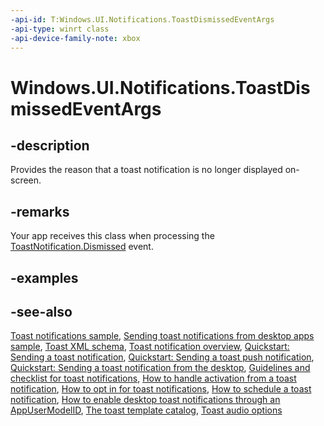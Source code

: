 ```yaml
---
-api-id: T:Windows.UI.Notifications.ToastDismissedEventArgs
-api-type: winrt class
-api-device-family-note: xbox
---
```


<!-- Class syntax.
public class ToastDismissedEventArgs : Windows.UI.Notifications.IToastDismissedEventArgs
-->

# Windows.UI.Notifications.ToastDismissedEventArgs

## -description
Provides the reason that a toast notification is no longer displayed on-screen.

## -remarks
Your app receives this class when processing the [ToastNotification.Dismissed](toastnotification_dismissed.md) event.

## -examples

## -see-also
[Toast notifications sample](https://github.com/microsoftarchive/msdn-code-gallery-microsoft/tree/master/Official%20Windows%20Platform%20Sample/Windows%208.1%20Store%20app%20samples/99866-Windows%208.1%20Store%20app%20samples/Toast%20notifications%20sample), [Sending toast notifications from desktop apps sample](https://github.com/microsoftarchive/msdn-code-gallery-microsoft/tree/master/Official%20Windows%20Platform%20Sample/Windows%208.1%20Store%20app%20samples/99866-Windows%208.1%20Store%20app%20samples/Toast%20notifications%20sample), [Toast XML schema](https://docs.microsoft.com/uwp/schemas/tiles/toastschema/schema-root), [Toast notification overview](https://docs.microsoft.com/previous-versions/windows/apps/hh779727(v=win.10)), [Quickstart: Sending a toast notification](https://docs.microsoft.com/previous-versions/windows/apps/hh465448(v=win.10)), [Quickstart: Sending a toast push notification](https://docs.microsoft.com/previous-versions/windows/apps/hh465450(v=win.10)), [Quickstart: Sending a toast notification from the desktop](https://docs.microsoft.com/previous-versions/windows/desktop/legacy/hh802768(v=vs.85)), [Guidelines and checklist for toast notifications](https://docs.microsoft.com/windows/uwp/controls-and-patterns/tiles-badges-notifications), [How to handle activation from a toast notification](https://docs.microsoft.com/previous-versions/windows/apps/hh761468(v=win.10)), [How to opt in for toast notifications](https://docs.microsoft.com/previous-versions/windows/apps/hh781238(v=win.10)), [How to schedule a toast notification](https://docs.microsoft.com/previous-versions/windows/apps/hh465417(v=win.10)), [How to enable desktop toast notifications through an AppUserModelID](https://docs.microsoft.com/previous-versions/windows/desktop/legacy/hh802762(v=vs.85)), [The toast template catalog](https://docs.microsoft.com/previous-versions/windows/apps/hh761494(v=win.10)), [Toast audio options](https://docs.microsoft.com/previous-versions/windows/apps/hh761492(v=win.10))
